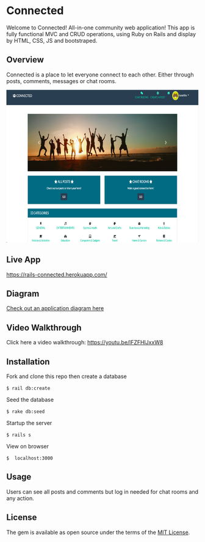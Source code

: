 # Connected

Welcome to Connected! All-in-one community web application! This app is fully functional MVC and CRUD operations, using Ruby on Rails and display by HTML, CSS, JS and bootstraped. 


## Overview

Connected is a place to let everyone connect to each other. Either through posts, comments, messages or chat rooms.

<img src="./public/images/example.png" width="640" height="400" />

## Live App
https://rails-connected.herokuapp.com/

## Diagram
[Check out an application diagram here](db/connected_diagram.png)

## Video Walkthrough

Click here a video walkthrough: https://youtu.be/lFZFHlJxxW8

## Installation

Fork and clone this repo then create a database

    $ rail db:create

Seed the database

    $ rake db:seed

Startup the server

    $ rails s

View on browser

    $  localhost:3000

## Usage

Users can see all posts and comments but log in needed for chat rooms and any action.

## License

The gem is available as open source under the terms of the [MIT License](https://opensource.org/licenses/MIT).
